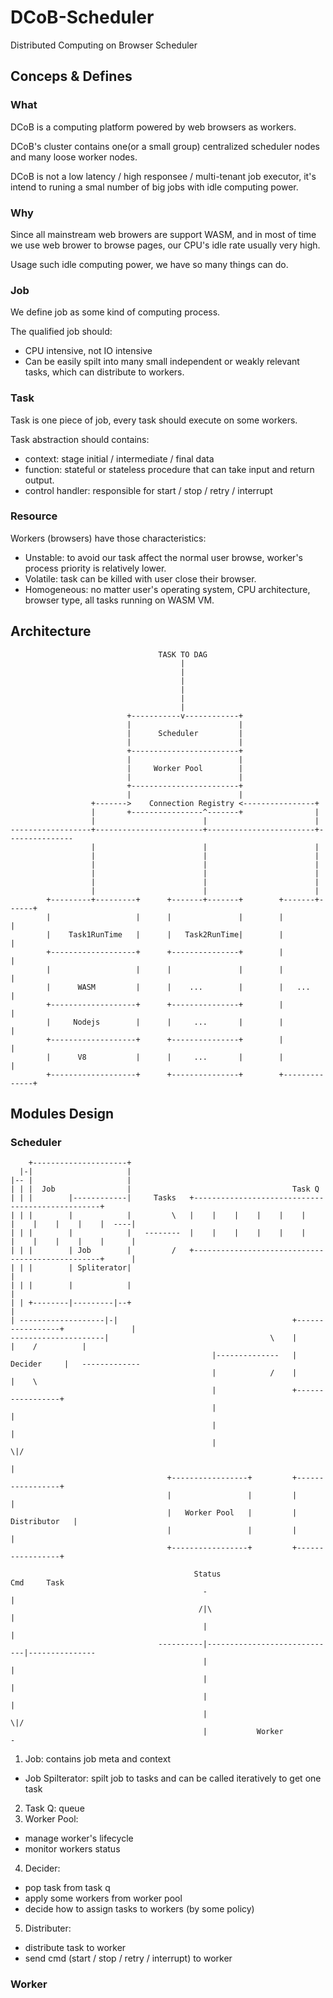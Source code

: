 # DCoB-Scheduler
Distributed Computing on Browser Scheduler

## Conceps & Defines
### What
DCoB is a computing platform powered by web browsers as workers.

DCoB's cluster contains one(or a small group) centralized scheduler nodes and many loose worker nodes.

DCoB is not a low latency / high responsee / multi-tenant job executor, it's intend to runing a smal number of big jobs with idle computing power. 

### Why
Since all mainstream web browers are support WASM, and in most of time we use web brower to browse pages, our CPU's idle rate usually very high.

Usage such idle computing power, we have so many things can do.

### Job
We define job as some kind of computing process.

The qualified job should:
- CPU intensive, not IO intensive
- Can be easily spilt into many small independent or weakly relevant tasks, which can distribute to workers. 

### Task
Task is one piece of job, every task should execute on some workers.

Task abstraction should contains:
- context: stage initial / intermediate / final data
- function: stateful or stateless procedure that can take input and return output.
- control handler: responsible for start / stop / retry / interrupt

### Resource
Workers (browsers) have those characteristics:
- Unstable: to avoid our task affect the normal user browse, worker's process priority is relatively lower.
- Volatile: task can be killed with user close their browser.
- Homogeneous: no matter user's operating system, CPU architecture, browser type, all tasks running on WASM VM.

## Architecture
```
                                 TASK TO DAG
                                      |
                                      |
                                      |
                                      |
                                      |
                                      |
                          +-----------v------------+
                          |                        |
                          |      Scheduler         |
                          |                        |
                          +------------------------+
                          |                        |
                          |     Worker Pool        |
                          |                        |
                          +------------------------+
                          |                        |
                  +------->    Connection Registry <----------------+
                  |       +----------------^-------+                |
                  |                        |                        |
------------------+------------------------+------------------------+---------------
                  |                        |                        |
                  |                        |                        |
                  |                        |                        |
                  |                        |                        |
                  |                        |                        |
                  |                        |                        |
        +---------+---------+      +-------+-------+        +-------+------+
        |                   |      |               |        |              |
        |    Task1RunTime   |      |   Task2RunTime|        |              |
        +-------------------+      +---------------+        |              |
        |                   |      |               |        |              |
        |      WASM         |      |    ...        |        |   ...        |
        +-------------------+      +---------------+        |              |
        |     Nodejs        |      |     ...       |        |              |
        +-------------------+      +---------------+        |              |
        |      V8           |      |     ...       |        |              |
        +-------------------+      +---------------+        +--------------+
```

## Modules Design
### Scheduler
```
    +---------------------+                                                                            
  |-|                     |                                                                            
|-- |                     |                                                                            
| | |  Job                |                                    Task Q                                  
| | |        |------------|     Tasks   +-------------------------------------------------+            
| | |        |            |         \   |    |    |    |    |    |    |    |    |    |    |  ----|     
| | |        |            |   --------  |    |    |    |    |    |    |    |    |    |    |      |     
| | |        | Job        |         /   +-------------------------------------------------+      |     
| | |        | Spliterator|                                                                      |     
| | |        |            |                                                                      |     
| | +--------|---------|--+                                                                      |     
| -------------------|-|                                       +-----------------+               |     
---------------------|                                    \    |                 |    /          |     
                                             |--------------   |     Decider     |   -------------     
                                             |            /    |                 |    \                
                                             |                 +-----------------+                     
                                             |                           |                             
                                             |                           |                             
                                             |                          \|/                            
                                                                         |                             
                                   +-----------------+         +-----------------+                     
                                   |                 |         |                 |                     
                                   |   Worker Pool   |         |   Distributor   |                     
                                   |                 |         |                 |                     
                                   +-----------------+         +-----------------+                     
                                                                                                       
                                         Status                     Cmd     Task                       
                                           -                             |                             
                                          /|\                            |                             
                                           |                             |                             
                                 ----------|-----------------------------|---------------              
                                           |                             |                             
                                           |                             |                             
                                           |                             |                             
                                           |                            \|/                            
                                           |           Worker            -                             
```

1. Job: contains job meta and context
  - Job Spilterator: spilt job to tasks and can be called iteratively to get one task
2. Task Q: queue
3. Worker Pool:
  - manage worker's lifecycle
  - monitor workers status
4. Decider:
  - pop task from task q
  - apply some workers from worker pool
  - decide how to assign tasks to workers (by some policy)
5. Distributer:
  - distribute task to worker
  - send cmd (start / stop / retry / interrupt) to worker

### Worker


